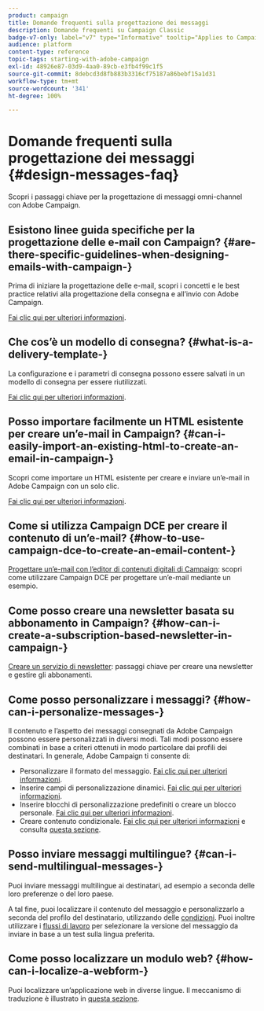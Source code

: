 ```yaml
---
product: campaign
title: Domande frequenti sulla progettazione dei messaggi
description: Domande frequenti su Campaign Classic
badge-v7-only: label="v7" type="Informative" tooltip="Applies to Campaign Classic v7 only"
audience: platform
content-type: reference
topic-tags: starting-with-adobe-campaign
exl-id: 48926e87-03d9-4aa0-89cb-e3fb4f99c1f5
source-git-commit: 8debcd3d8fb883b3316cf75187a86bebf15a1d31
workflow-type: tm+mt
source-wordcount: '341'
ht-degree: 100%

---
```


# Domande frequenti sulla progettazione dei messaggi {#design-messages-faq}



Scopri i passaggi chiave per la progettazione di messaggi omni-channel con Adobe Campaign.

## Esistono linee guida specifiche per la progettazione delle e-mail con Campaign? {#are-there-specific-guidelines-when-designing-emails-with-campaign-}

Prima di iniziare la progettazione delle e-mail, scopri i concetti e le best practice relativi alla progettazione della consegna e all’invio con Adobe Campaign.

[Fai clic qui per ulteriori informazioni](../../delivery/using/delivery-best-practices.md).

## Che cos’è un modello di consegna? {#what-is-a-delivery-template-}

La configurazione e i parametri di consegna possono essere salvati in un modello di consegna per essere riutilizzati.

[Fai clic qui per ulteriori informazioni](../../delivery/using/about-templates.md).

## Posso importare facilmente un HTML esistente per creare un’e-mail in Campaign? {#can-i-easily-import-an-existing-html-to-create-an-email-in-campaign-}

Scopri come importare un HTML esistente per creare e inviare un’e-mail in Adobe Campaign con un solo clic.

[Fai clic qui per ulteriori informazioni](../../delivery/using/defining-the-email-content.md#message-content).

## Come si utilizza Campaign DCE per creare il contenuto di un’e-mail? {#how-to-use-campaign-dce-to-create-an-email-content-}

[Progettare un’e-mail con l’editor di contenuti digitali di Campaign](../../web/using/use-case--creating-an-email-delivery.md): scopri come utilizzare Campaign DCE per progettare un’e-mail mediante un esempio.

## Come posso creare una newsletter basata su abbonamento in Campaign? {#how-can-i-create-a-subscription-based-newsletter-in-campaign-}

[Creare un servizio di newsletter](../../delivery/using/managing-subscriptions.md): passaggi chiave per creare una newsletter e gestire gli abbonamenti.

## Come posso personalizzare i messaggi? {#how-can-i-personalize-messages-}

Il contenuto e l’aspetto dei messaggi consegnati da Adobe Campaign possono essere personalizzati in diversi modi. Tali modi possono essere combinati in base a criteri ottenuti in modo particolare dai profili dei destinatari. In generale, Adobe Campaign ti consente di:

* Personalizzare il formato del messaggio. [Fai clic qui per ulteriori informazioni](../../delivery/using/defining-the-email-content.md#message-content).
* Inserire campi di personalizzazione dinamici. [Fai clic qui per ulteriori informazioni](../../delivery/using/personalization-fields.md).
* Inserire blocchi di personalizzazione predefiniti o creare un blocco personale. [Fai clic qui per ulteriori informazioni](../../delivery/using/personalization-blocks.md).
* Creare contenuto condizionale. [Fai clic qui per ulteriori informazioni](../../delivery/using/conditional-content.md) e consulta [questa sezione](../../delivery/using/conditional-content.md).

## Posso inviare messaggi multilingue? {#can-i-send-multilingual-messages-}

Puoi inviare messaggi multilingue ai destinatari, ad esempio a seconda delle loro preferenze o del loro paese.

A tal fine, puoi localizzare il contenuto del messaggio e personalizzarlo a seconda del profilo del destinatario, utilizzando delle [condizioni](../../delivery/using/conditional-content.md). Puoi inoltre utilizzare i [flussi di lavoro](../../workflow/using/split.md) per selezionare la versione del messaggio da inviare in base a un test sulla lingua preferita.

## Come posso localizzare un modulo web? {#how-can-i-localize-a-webform-}

Puoi localizzare un’applicazione web in diverse lingue. Il meccanismo di traduzione è illustrato in [questa sezione](../../web/using/translating-a-web-form.md).
